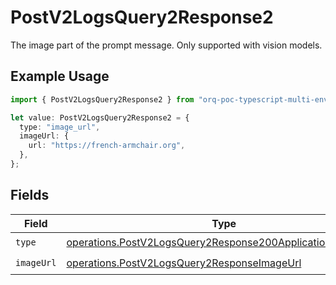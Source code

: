 # PostV2LogsQuery2Response2

The image part of the prompt message. Only supported with vision models.

## Example Usage

```typescript
import { PostV2LogsQuery2Response2 } from "orq-poc-typescript-multi-env-version/models/operations";

let value: PostV2LogsQuery2Response2 = {
  type: "image_url",
  imageUrl: {
    url: "https://french-armchair.org",
  },
};
```

## Fields

| Field                                                                                                                                  | Type                                                                                                                                   | Required                                                                                                                               | Description                                                                                                                            |
| -------------------------------------------------------------------------------------------------------------------------------------- | -------------------------------------------------------------------------------------------------------------------------------------- | -------------------------------------------------------------------------------------------------------------------------------------- | -------------------------------------------------------------------------------------------------------------------------------------- |
| `type`                                                                                                                                 | [operations.PostV2LogsQuery2Response200ApplicationJSONType](../../models/operations/postv2logsquery2response200applicationjsontype.md) | :heavy_check_mark:                                                                                                                     | N/A                                                                                                                                    |
| `imageUrl`                                                                                                                             | [operations.PostV2LogsQuery2ResponseImageUrl](../../models/operations/postv2logsquery2responseimageurl.md)                             | :heavy_check_mark:                                                                                                                     | N/A                                                                                                                                    |